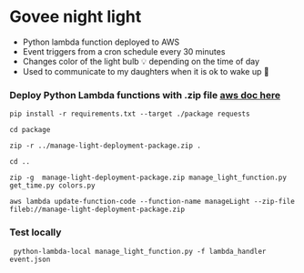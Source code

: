 # Govee night light

* Python lambda function deployed to AWS
* Event triggers from a cron schedule every 30 minutes
* Changes color of the light bulb :bulb: depending on the time of day
* Used to communicate to my daughters when it is ok to wake up :sunrise:




### Deploy Python Lambda functions with .zip file [aws doc here](https://docs.aws.amazon.com/lambda/latest/dg/python-package.html)
```
pip install -r requirements.txt --target ./package requests

cd package

zip -r ../manage-light-deployment-package.zip . 

cd ..

zip -g  manage-light-deployment-package.zip manage_light_function.py get_time.py colors.py

aws lambda update-function-code --function-name manageLight --zip-file fileb://manage-light-deployment-package.zip
```



### Test locally

`` 
python-lambda-local manage_light_function.py -f lambda_handler event.json
``
